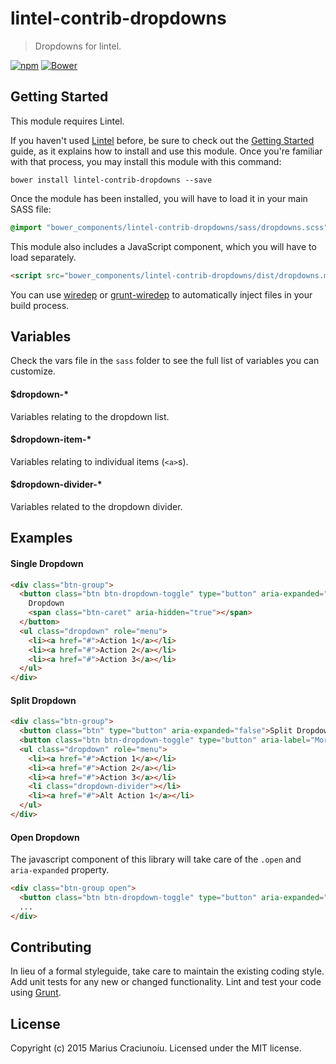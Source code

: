 lintel-contrib-dropdowns
========================

> Dropdowns for lintel.

[![npm](https://img.shields.io/npm/v/lintel-contrib-dropdowns.svg)](https://github.com/lintelio/lintel-contrib-dropdowns)
[![Bower](https://img.shields.io/bower/v/lintel-contrib-dropdowns.svg)](https://github.com/lintelio/lintel-contrib-dropdowns)


## Getting Started
This module requires Lintel.

If you haven't used [Lintel](http://lintel.io/) before, be sure to check out the [Getting Started](http://lintel.io/getting-started) guide, as it explains how to install and use this module. Once you're familiar with that process, you may install this module with this command:

```shell
bower install lintel-contrib-dropdowns --save
```

Once the module has been installed, you will have to load it in your main SASS file:

```scss
@import "bower_components/lintel-contrib-dropdowns/sass/dropdowns.scss"
```

This module also includes a JavaScript component, which you will have to load separately.

```html
<script src="bower_components/lintel-contrib-dropdowns/dist/dropdowns.min.js" type="text/javascript"></script>
```

You can use [wiredep](https://github.com/taptapship/wiredep) or [grunt-wiredep](https://github.com/stephenplusplus/grunt-wiredep) to automatically inject files in your build process.


## Variables
Check the vars file in the `sass` folder to see the full list of variables you can customize.

#### $dropdown-*
Variables relating to the dropdown list.

#### $dropdown-item-*  
Variables relating to individual items (`<a>`s).

#### $dropdown-divider-*
Variables related to the dropdown divider.


## Examples

#### Single Dropdown
```html
<div class="btn-group">
  <button class="btn btn-dropdown-toggle" type="button" aria-expanded="false">
    Dropdown
    <span class="btn-caret" aria-hidden="true"></span>
  </button>
  <ul class="dropdown" role="menu">
    <li><a href="#">Action 1</a></li>
    <li><a href="#">Action 2</a></li>
    <li><a href="#">Action 3</a></li>
  </ul>
</div>
```

#### Split Dropdown
```html
<div class="btn-group">
  <button class="btn" type="button" aria-expanded="false">Split Dropdown</button>
  <button class="btn btn-dropdown-toggle" type="button" aria-label="More Options"><span class="btn-caret" aria-hidden="true"></span></button>
  <ul class="dropdown" role="menu">
    <li><a href="#">Action 1</a></li>
    <li><a href="#">Action 2</a></li>
    <li><a href="#">Action 3</a></li>
    <li class="dropdown-divider"></li>
    <li><a href="#">Alt Action 1</a></li>
  </ul>
</div>
```

#### Open Dropdown
The javascript component of this library will take care of the `.open` and `aria-expanded` property.
```html
<div class="btn-group open">
  <button class="btn btn-dropdown-toggle" type="button" aria-expanded="true">...</button>
  ...
</div>
```


## Contributing
In lieu of a formal styleguide, take care to maintain the existing coding style. Add unit tests for any new or changed functionality. Lint and test your code using [Grunt](http://gruntjs.com/).


## License
Copyright (c) 2015 Marius Craciunoiu. Licensed under the MIT license.
